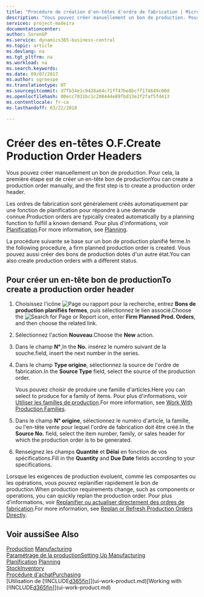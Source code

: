 ```yaml
---
title: "Procédure de création d'en-têtes d'ordre de fabrication | Microsoft Docs"
description: "Vous pouvez créer manuellement un bon de production. Pour cela, la première étape est de créer un en-tête bon de production"
services: project-madeira
documentationcenter: 
author: SorenGP
ms.service: dynamics365-business-central
ms.topic: article
ms.devlang: na
ms.tgt_pltfrm: na
ms.workload: na
ms.search.keywords: 
ms.date: 09/07/2017
ms.author: sgroespe
ms.translationtype: HT
ms.sourcegitcommit: d7fb34e1c9428a64c71ff47be8bcff174649c00d
ms.openlocfilehash: 00ecc7031bc1c208444e89fbd13e2f2faf5fd413
ms.contentlocale: fr-ca
ms.lasthandoff: 03/22/2018

---
```

# <a name="create-production-order-headers"></a><span data-ttu-id="91ab9-103">Créer des en-têtes O.F.</span><span class="sxs-lookup"><span data-stu-id="91ab9-103">Create Production Order Headers</span></span>
<span data-ttu-id="91ab9-104">Vous pouvez créer manuellement un bon de production. Pour cela, la première étape est de créer un en-tête bon de production</span><span class="sxs-lookup"><span data-stu-id="91ab9-104">You can create a production order manually, and the first step is to create a production order header.</span></span>

<span data-ttu-id="91ab9-105">Les ordres de fabrication sont généralement créés automatiquement par une fonction de planification pour répondre à une demande connue.</span><span class="sxs-lookup"><span data-stu-id="91ab9-105">Production orders are typically created automatically by a planning function to fulfill a known demand.</span></span> <span data-ttu-id="91ab9-106">Pour plus d'informations, voir [Planification](production-planning.md).</span><span class="sxs-lookup"><span data-stu-id="91ab9-106">For more information, see [Planning](production-planning.md).</span></span>   

<span data-ttu-id="91ab9-107">La procédure suivante se base sur un bon de production planifié ferme.</span><span class="sxs-lookup"><span data-stu-id="91ab9-107">In the following procedure, a firm planned production order is created.</span></span> <span data-ttu-id="91ab9-108">Vous pouvez aussi créer des bons de production dotés d'un autre état.</span><span class="sxs-lookup"><span data-stu-id="91ab9-108">You can also create production orders with a different status.</span></span>  

## <a name="to-create-a-production-order-header"></a><span data-ttu-id="91ab9-109">Pour créer un en-tête bon de production</span><span class="sxs-lookup"><span data-stu-id="91ab9-109">To create a production order header</span></span>  
1.  <span data-ttu-id="91ab9-110">Choisissez l'icône ![Page ou rapport pour la recherche](media/ui-search/search_small.png "icône Page ou rapport pour la recherche"), entrez **Bons de production planifiés fermes**, puis sélectionnez le lien associé.</span><span class="sxs-lookup"><span data-stu-id="91ab9-110">Choose the ![Search for Page or Report](media/ui-search/search_small.png "Search for Page or Report icon") icon, enter **Firm Planned Prod. Orders**, and then choose the related link.</span></span>  
2.  <span data-ttu-id="91ab9-111">Sélectionnez l'action **Nouveau**.</span><span class="sxs-lookup"><span data-stu-id="91ab9-111">Choose the **New** action.</span></span>  
3.  <span data-ttu-id="91ab9-112">Dans le champ **N°**,</span><span class="sxs-lookup"><span data-stu-id="91ab9-112">In the **No.**</span></span> <span data-ttu-id="91ab9-113">insérez le numéro suivant de la souche.</span><span class="sxs-lookup"><span data-stu-id="91ab9-113">field, insert the next number in the series.</span></span>  
4.  <span data-ttu-id="91ab9-114">Dans le champ **Type origine**, sélectionnez la source de l'ordre de fabrication.</span><span class="sxs-lookup"><span data-stu-id="91ab9-114">In the **Source Type** field, select the source of the production order.</span></span>

    <span data-ttu-id="91ab9-115">Vous pouvez choisir de produire une famille d'articles.</span><span class="sxs-lookup"><span data-stu-id="91ab9-115">Here you can select to produce for a family of items.</span></span> <span data-ttu-id="91ab9-116">Pour plus d'informations, voir [Utiliser les familles de production](production-how-work-family.md).</span><span class="sxs-lookup"><span data-stu-id="91ab9-116">For more information, see [Work With Production Families](production-how-work-family.md).</span></span>
5.  <span data-ttu-id="91ab9-117">Dans le champ **N° origine**, sélectionnez le numéro d'article, la famille, ou l'en-tête vente pour lequel l'ordre de fabrication doit être créé.</span><span class="sxs-lookup"><span data-stu-id="91ab9-117">In the **Source No.** field, select the item number, family, or sales header for which the production order is to be generated.</span></span>  
6.  <span data-ttu-id="91ab9-118">Renseignez les champs **Quantité** et **Délai** en fonction de vos spécifications.</span><span class="sxs-lookup"><span data-stu-id="91ab9-118">Fill in the **Quantity** and **Due Date** fields according to your specifications.</span></span>  

<span data-ttu-id="91ab9-119">Lorsque les exigences de production évoluent, comme les composantes ou les opérations, vous pouvez replanifier rapidement le bon de production.</span><span class="sxs-lookup"><span data-stu-id="91ab9-119">When production requirements change, such as components or operations, you can quickly replan the production order.</span></span> <span data-ttu-id="91ab9-120">Pour plus d'informations, voir [Replanifier ou actualiser directement des ordres de fabrication](production-how-to-replan-refresh-production-orders.md).</span><span class="sxs-lookup"><span data-stu-id="91ab9-120">For more information, see [Replan or Refresh Production Orders Directly](production-how-to-replan-refresh-production-orders.md).</span></span> 

## <a name="see-also"></a><span data-ttu-id="91ab9-121">Voir aussi</span><span class="sxs-lookup"><span data-stu-id="91ab9-121">See Also</span></span>  
<span data-ttu-id="91ab9-122">[Production](production-manage-manufacturing.md)  </span><span class="sxs-lookup"><span data-stu-id="91ab9-122">[Manufacturing](production-manage-manufacturing.md)  </span></span>  
[<span data-ttu-id="91ab9-123">Paramétrage de la production</span><span class="sxs-lookup"><span data-stu-id="91ab9-123">Setting Up Manufacturing</span></span>](production-configure-production-processes.md)  
<span data-ttu-id="91ab9-124">[Planification](production-planning.md)    </span><span class="sxs-lookup"><span data-stu-id="91ab9-124">[Planning](production-planning.md)    </span></span>  
[<span data-ttu-id="91ab9-125">Stock</span><span class="sxs-lookup"><span data-stu-id="91ab9-125">Inventory</span></span>](inventory-manage-inventory.md)  
[<span data-ttu-id="91ab9-126">Procédure d'achat</span><span class="sxs-lookup"><span data-stu-id="91ab9-126">Purchasing</span></span>](purchasing-manage-purchasing.md)  
<span data-ttu-id="91ab9-127">[Utilisation de [!INCLUDE[d365fin](includes/d365fin_md.md)]](ui-work-product.md)</span><span class="sxs-lookup"><span data-stu-id="91ab9-127">[Working with [!INCLUDE[d365fin](includes/d365fin_md.md)]](ui-work-product.md)</span></span>

